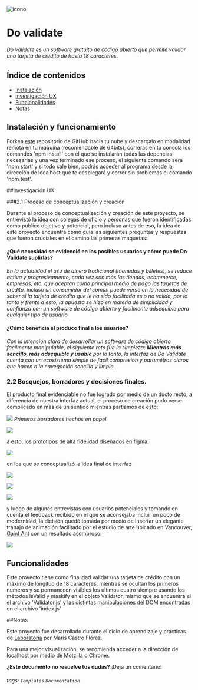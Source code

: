 ![icono](https://github.com/Mairis-CF/BOG003-card-validation/blob/master/src/media/icono.png)

# Do validate
###### Do validate es un software gratuito de código abierto que permite validar una tarjeta de crédito de hasta 18 caracteres.

## Índice de contenidos
* [Instalación](#Instalación)
* [investigación UX](#investigación)
* [Funcionalidades](#Funcionalidades)
* [Notas](#Notas)

## Instalación y funcionamiento
Forkea  [este](https://github.com/Mairis-CF/BOG003-card-validation "este") repositorio de GitHub hacia tu nube y descargalo en modalidad remota en tu maquina (recomendable de 64bits),  correras en tu consola los comandos 'npm install' con el que se instalarán todas las depencias necesarias y una vez terminado ese proceso, el siguiente comando será 'npm start' y si todo sale bien, podrás acceder al programa desde la dirección de localhost que te desplegará y correr sin problemas el comando 'npm test'.


##Investigación UX

###2.1 Proceso de conceptualización y creación

Durante el proceso de conceptualización y creación de este proyecto, se entrevistó la idea con colegas de oficio y personas que fueron identificadas como publico objetivo y potencial, pero incluso antes de eso, la idea de este proyecto encuentra como guía las siguientes preguntas y respuestas que fueron cruciales en el camino las primeras maquetas:

#### ¿Qué necesidad se evidenció en los posibles usuarios y cómo puede Do Validate suplirlas?

*En la actualidad el uso de dinero tradicional (monedas y billetes), se reduce activa y progresivamente, cada vez son más las tiendas, ecommerce, empresas, etc. que aceptan como principal medio de pago las tarjetas de crédito, incluso un consumidor del común puede verse en la necesidad de saber si la tarjeta de crédito que le ha sido facilitada es o no valida, por lo tanto y frente a esto, la apuesta se hizo en materia de simplicidad y confianza con un software de código abierto y facilmente adsequible para cualquier tipo de usuario.*

#### ¿Cómo beneficia el produco final a los usuarios?
*Con la intención clara de desarrollar un software de código abierto facilmente manipulable, el siguiente reto fue la simpleza: **Mientras más sencillo, más adsequible y usable** por lo tanto, la interfaz de Do Validate cuenta con un ecosistema simple de facil compresión y paramétros claros que hacen a la navegación sencilla y limpia.*

### 2.2 Bosquejos, borradores y decisiones finales.

El producto final evidenciable no fue logrado por medio de un ducto recto, a diferencia de nuestra interfaz actual, el proceso de creación pudo verse complicado en más de un sentido mientras partiamos de esto:

![](https://github.com/Mairis-CF/BOG003-card-validation/blob/master/src/media/sketches/Borrador1.jpg)
*Primeros borradores hechos en papel*

![](https://github.com/Mairis-CF/BOG003-card-validation/blob/master/src/media/sketches/Borrador2.jpg)

a esto, los prototipos de alta fidelidad diseñados en figma:

![](https://github.com/Mairis-CF/BOG003-card-validation/blob/master/src/media/sketches/figma1.png)

en los que se conceptualizó la idea final de interfaz 

![](https://github.com/Mairis-CF/BOG003-card-validation/blob/master/src/media/sketches/figma2.png)


![](https://github.com/Mairis-CF/BOG003-card-validation/blob/master/src/media/sketches/figma4.png)

![](https://github.com/Mairis-CF/BOG003-card-validation/blob/master/src/media/sketches/figma6.png)

y luego de algunas entrevistas con usuarios potenciales y tomando en cuenta el feedback recibido en el que se aconsejaba incluir un poco de modernidad, la dicisión quedó tomada por medio de insertar un elegante trabajo de animación facilitado por el estudio de arte ubicado en Vancouver, [Gaint Ant](https://www.giantant.ca/ "Gaint Ant") con un resultado asombroso:

![](https://github.com/Mairis-CF/BOG003-card-validation/blob/master/src/media/sketches/figma5.png)

## Funcionalidades

Este proyecto tiene como finalidad validar una tarjeta de crédito con un máximo de longitud de 18 caracteres, mientras se ocultan los primeros numeros y se permanecen visibles los ultimos cuatro siempre usando los métodos isValid y maskify en el objeto Validator, mismo que se encuentra el el archivo 'Validator.js' y las distintas manipulaciones del DOM encontradas en el archivo 'index.js'

##Notas

Este proyecto fue desarrollado durante el ciclo de aprendizaje y prácticas de [Laboratoria](https://github.com/Laboratoriahttp:// "Laboratoria") por Maris Castro Flórez.

Para una mejor  visualización, se recomienda acceder a la dirección de localhost por medio de Motzilla o Chrome.



**¿Este documento no resuelve tus dudas?** ¡Deja un comentario!


###### tags: `Templates` `Documentation`